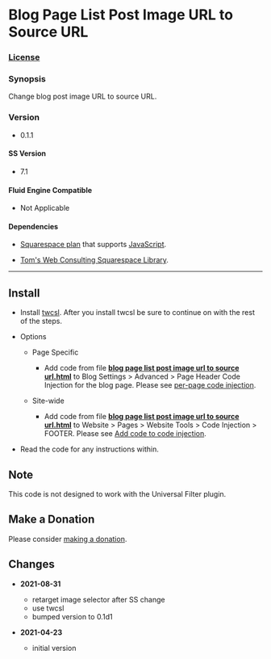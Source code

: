 # Blog Page List Post Image URL to Source URL

### [License][1]

### Synopsis

Change blog post image URL to source URL.

### Version

  * 0.1.1

#### SS Version

  * 7.1

#### Fluid Engine Compatible

  * Not Applicable

#### Dependencies

  * [Squarespace plan][2] that supports [JavaScript][3].
  
  * [Tom's Web Consulting Squarespace Library][4].

---

## Install

* Install [twcsl][5]. After you install twcsl be sure to continue on with the
  rest of the steps.
  
* Options

  * Page Specific
  
    * Add code from file **[blog page list post image url to source
      url.html][6]** to Blog Settings > Advanced > Page Header Code Injection
      for the blog page. Please see [per-page code injection][7].
      
  * Site-wide
  
    * Add code from file **[blog page list post image url to source
      url.html][6]** to Website > Pages > Website Tools > Code Injection >
      FOOTER. Please see [Add code to code injection][8].

* Read the code for any instructions within.

## Note

This code is not designed to work with the Universal Filter plugin.

## Make a Donation

Please consider [making a donation][9].

## Changes

* **2021-08-31**

  * retarget image selector after SS change
  * use twcsl
  * bumped version to 0.1d1
  
* **2021-04-23**

  * initial version

[1]: https://github.com/tomsWebConsulting/twcsl/blob/main/LICENSE.txt#L1
[2]: https://www.squarespace.com/pricing
[3]: https://en.wikipedia.org/wiki/JavaScript
[4]: https://github.com/tomsWebConsulting/twcsl
[5]: https://github.com/tomsWebConsulting/twcsl#install-options
[6]: blog%20page%20list%20post%20image%20url%20to%20source%20url.html#L1
[7]: https://support.squarespace.com/hc/en-us/articles/205815908-Using-code-injection#toc-per-page-code-injection
[8]: https://support.squarespace.com/hc/en-us/articles/205815908-Using-code-injection#toc-add-code-to-code-injection
[9]: https://github.com/tomsWebConsulting/twcsl#make-a-donation
